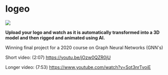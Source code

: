# logeo
<img src="img/decal.png">

<b>Upload your logo and watch as it is automatically transformed into a 3D model and then rigged and animated using AI.</b>
<p>

Winning final project for a 2020 course on Graph Neural Networks (GNN's)

Short video: (2:07)
https://youtu.be/jOzw0QZR0jU

Longer video: (7:53)
https://www.youtube.com/watch?v=Sot3nrTvoiE
